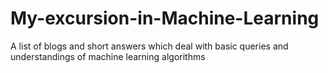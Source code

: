 # My-excursion-in-Machine-Learning
 A list of blogs and short answers which deal with basic queries and understandings of machine learning algorithms
